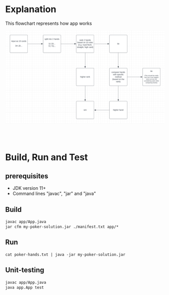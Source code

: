 # Explanation

This flowchart represents how app works

<img src='flowchart.png' >

<br><br>

# Build, Run and Test

## prerequisites
- JDK version 11+
- Command lines "javac", "jar" and "java"

## Build
```
javac app/App.java
jar cfm my-poker-solution.jar ./manifest.txt app/*
```

## Run
```
cat poker-hands.txt | java -jar my-poker-solution.jar
```

## Unit-testing
```
javac app/App.java
java app.App test
```
